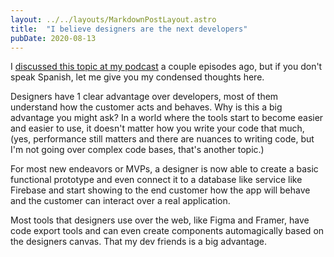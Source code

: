 ```yaml
---
layout: ../../layouts/MarkdownPostLayout.astro
title:  "I believe designers are the next developers"
pubDate: 2020-08-13
---
```


I [discussed this topic at my podcast](https://anchor.fm/noessolocodigo/episodes/Los-diseadores-son-los-prximos-programadores-ehjcfo) a couple episodes ago, but if you don't speak Spanish, let me give you my condensed thoughts here.

Designers have 1 clear advantage over developers, most of them understand how the customer acts and behaves. Why is this a big advantage you might ask? In a world where the tools start to become easier and easier to use, it doesn't matter how you write your code that much, (yes, performance still matters and there are nuances to writing code, but I'm not going over complex code bases, that's another topic.)

For most new endeavors or MVPs, a designer is now able to create a basic functional prototype and even connect it to a database like service like Firebase and start showing to the end customer how the app will behave and the customer can interact over a real application.

Most tools that designers use over the web, like Figma and Framer, have code export tools and can even create components automagically based on the designers canvas. That my dev friends is a big advantage.
